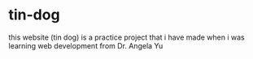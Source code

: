 # tin-dog
this website (tin dog) is a practice project that i have made when i was learning web development from Dr. Angela Yu
